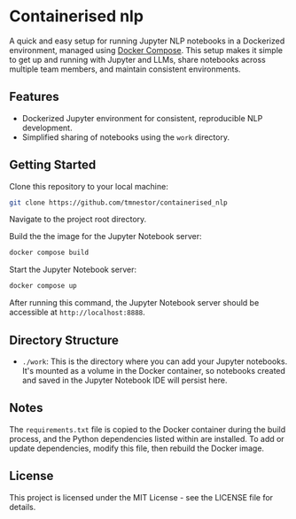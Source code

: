 # Containerised nlp

A quick and easy setup for running Jupyter NLP notebooks in a Dockerized environment, managed using [Docker Compose](https://docs.docker.com/compose/). This setup makes it simple to get up and running with Jupyter and LLMs, share notebooks across multiple team members, and maintain consistent environments.

## Features

- Dockerized Jupyter environment for consistent, reproducible NLP development.
- Simplified sharing of notebooks using the `work` directory.

## Getting Started

Clone this repository to your local machine:

```bash
git clone https://github.com/tmnestor/containerised_nlp
```

Navigate to the project root directory.

Build the the image for the Jupyter Notebook server:

```bash
docker compose build
```

Start the Jupyter Notebook server:

```bash
docker compose up
```

After running this command, the Jupyter Notebook server should be accessible at `http://localhost:8888`.

## Directory Structure

- `./work`: This is the directory where you can add your Jupyter notebooks. It's mounted as a volume in the Docker container, so notebooks created and saved in the Jupyter Notebook IDE will persist here.

## Notes

The `requirements.txt` file is copied to the Docker container during the build process, and the Python dependencies listed within are installed. To add or update dependencies, modify this file, then rebuild the Docker image.

## License

This project is licensed under the MIT License - see the LICENSE file for details.
